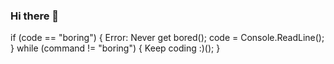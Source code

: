 ### Hi there 👋
if (code == "boring")
  {
  Error: Never get bored();
  code = Console.ReadLine();
  }
while (command != "boring")
  {
  Keep coding :)();
  }

<!--
**hristovvd1/hristovvd1** is a ✨ _special_ ✨ repository because its `README.md` (this file) appears on your GitHub profile.

Here are some ideas to get you started:

- 🔭 I’m currently working on ...
- 🌱 I’m currently learning ...
- 👯 I’m looking to collaborate on ...
- 🤔 I’m looking for help with ...
- 💬 Ask me about ...
- 📫 How to reach me: ...
- 😄 Pronouns: ...
- ⚡ Fun fact: ...
-->
